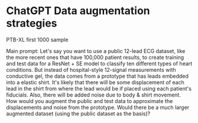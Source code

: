 # ChatGPT Data augmentation strategies  

PTB-XL first 1000 sample  

Main prompt:
Let's say you want to use a public 12-lead ECG dataset, like the more recent ones that have 100,000 patient results, to create training and test data for a ResNet + SE model to classify ten different types of heart conditions. But instead of hospital-style 12-signal measurements with conductive gel, the data comes from a prototype that has leads embedded into a elastic shirt. It's likely that there will be some displacement of each lead in the shirt from where the lead would be if placed using each patient's fiducials. Also, there will be added noise due to body & shirt movement.
How would you augment the public and test data to approximate the displacements and noise from the prototype. Would there be a much larger augmented dataset (using the public dataset as the basis)?


